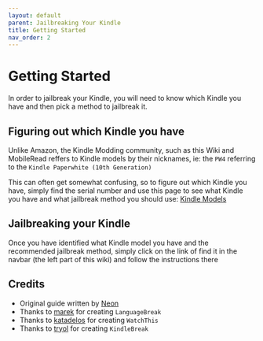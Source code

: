 ```yaml
---
layout: default
parent: Jailbreaking Your Kindle
title: Getting Started
nav_order: 2
---
```


# Getting Started
In order to jailbreak your Kindle, you will need to know which Kindle you have and then pick a method to jailbreak it.

## Figuring out which Kindle you have
Unlike Amazon, the Kindle Modding community, such as this Wiki and MobileRead reffers to Kindle models by their nicknames, ie: the `PW4` referring to the `Kindle Paperwhite (10th Generation)`

This can often get somewhat confusing, so to figure out which Kindle you have, simply find the serial number and use this page to see what Kindle you have and what jailbreak method you should use: [Kindle Models](./kindle-models)

## Jailbreaking your Kindle
Once you have identified what Kindle model you have and the recommended jailbreak method, simply click on the link of find it in the navbar (the left part of this wiki) and follow the instructions there

## Credits
- Original guide written by [Neon](https://www.mobileread.com/forums/member.php?u=329187)
- Thanks to [marek](https://www.mobileread.com/forums/member.php?u=340787) for creating `LanguageBreak`
- Thanks to [katadelos](https://www.mobileread.com/forums/member.php?u=308426) for creating `WatchThis`
- Thanks to [tryol](https://www.mobileread.com/forums/member.php?u=317940) for creating `KindleBreak`